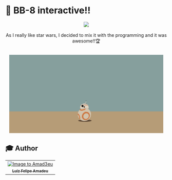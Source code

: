 # 📡 BB-8 interactive!!
<p align="center"> 
    <img src="https://logodownload.org/wp-content/uploads/2015/12/star-wars-logo-3-1.png" width="480">
    
</p>
<p align="center">
As I really like star wars, I decided to mix it with the programming and it was awesome!!🏆
    </p>
    
##

<p align="center"> 
    <img src="img/Capturar.PNG" width="480">
</p>






## :mortar_board: Author

<table align="center">
    <tr>
        <td align="center">
            <a href="https://github.com/Amad3eu">
                <img src="https://avatars.githubusercontent.com/u/85834483?v=4" width="150px;" alt="Image to Amad3eu" />
                <br />
                <sub><b>Luiz Felipe Amadeu</b></sub>
          </a>
